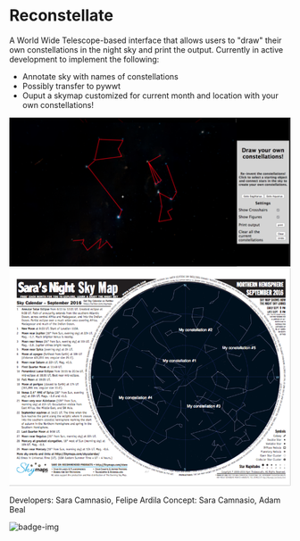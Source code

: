 # Reconstellate


A World Wide Telescope-based interface that allows users to "draw" their own constellations in the night sky and print the output. 
Currently in active development to implement the following:
- Annotate sky with names of constellations
- Possibly transfer to pywwt
- Ouput a skymap customized for current month and location with your own constellations!


![alt tag](https://github.com/scamnasio/Images/blob/master/drawings.png)
![alt tag](https://github.com/scamnasio/Images/blob/master/sample_output.png)

Developers: Sara Camnasio, Felipe Ardila
Concept: Sara Camnasio, Adam Beal

![badge-img](https://img.shields.io/badge/Made%20at-%23AstroHackWeek-8063d5.svg?style=flat)
